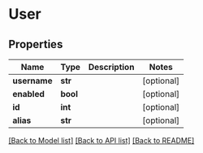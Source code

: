 # User

## Properties
Name | Type | Description | Notes
------------ | ------------- | ------------- | -------------
**username** | **str** |  | [optional] 
**enabled** | **bool** |  | [optional] 
**id** | **int** |  | [optional] 
**alias** | **str** |  | [optional] 

[[Back to Model list]](../README.md#documentation-for-models) [[Back to API list]](../README.md#documentation-for-api-endpoints) [[Back to README]](../README.md)


